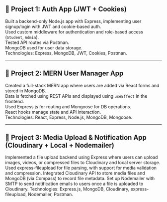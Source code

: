  ## 🔐 Project 1: Auth App (JWT + Cookies)
Built a backend-only Node.js app with Express, implementing user signup/login with JWT and cookie-based auth.  
Used custom middleware for authentication and role-based access (`Student`, `Admin`).  
Tested API routes via Postman.  
MongoDB used for user data storage.  
Technologies: Express, MongoDB, JWT, Cookies, Postman.

---

## 👤 Project 2: MERN User Manager App
Created a full-stack MERN app where users are added via React forms and stored in MongoDB.  
Data is fetched using REST APIs and displayed using `useEffect` in the frontend.  
Used Express.js for routing and Mongoose for DB operations.  
React hooks manage state and API interaction.  
Technologies: React, Express, Node.js, MongoDB, Mongoose.

---

## 📁 Project 3: Media Upload & Notification App (Cloudinary + Local + Nodemailer)
Implemented a file upload backend using Express where users can upload images, videos, or compressed files to Cloudinary and local server storage.
Used express-fileupload for file parsing, with support for media validation and compression.
Integrated Cloudinary API to store media files and MongoDB (via Compass) to record file metadata.
Set up Nodemailer with SMTP to send notification emails to users once a file is uploaded to Cloudinary.
Technologies: Express.js, MongoDB, Cloudinary, express-fileupload, Nodemailer, Postman.
